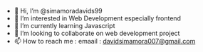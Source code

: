 - 👋 Hi, I’m @simamoradavids99
- 👀 I’m interested in Web Development especially frontend
- 🌱 I’m currently learning Javascript 
- 💞️ I’m looking to collaborate on web development project
- 📫 How to reach me : emaail : davidsimamora007@gmail.com

<!---
simamoradavids99/simamoradavids99 is a ✨ special ✨ repository because its `README.md` (this file) appears on your GitHub profile.
You can click the Preview link to take a look at your changes.
--->
